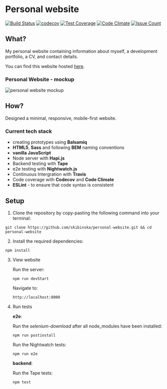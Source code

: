# Personal website
[![Build Status](https://travis-ci.org/skibinska/personal-website.svg?branch=master)](https://travis-ci.org/skibinska/personal-website)
[![codecov](https://codecov.io/gh/skibinska/personal-website/branch/master/graph/badge.svg)](https://codecov.io/gh/skibinska/personal-website)
[![Test Coverage](https://codeclimate.com/github/skibinska/personal-website/badges/coverage.svg)](https://codeclimate.com/github/skibinska/personal-website/coverage)
[![Code Climate](https://codeclimate.com/github/skibinska/personal-website/badges/gpa.svg)](https://codeclimate.com/github/skibinska/personal-website)
[![Issue Count](https://codeclimate.com/github/skibinska/personal-website/badges/issue_count.svg)](https://codeclimate.com/github/skibinska/personal-website)

## What?

 My personal website containing information about myself, a development portfolio, a CV, and contact details.  
 
 You can find this website hosted [here](http://ewelina.skibinska.co.uk/).

### Personal Website - mockup

 ![personal website mockup](https://cloud.githubusercontent.com/assets/10700103/23280866/ca8f2a2c-fa12-11e6-957c-7ac888277008.png)

## How?

Designed a minimal, responsive, mobile-first website.

### Current tech stack

- creating prototypes using **Balsamiq**
- **HTML5**, **Sass** and following **BEM** naming conventions
- **vanilla JavaScript**
- Node server with **Hapi.js**
- Backend testing with **Tape**
- e2e testing with **Nightwatch.js**
- Continuous Intergration with **Travis**
- Code coverage with **Codecov** and **Code Climate**
- **ESLint** - to ensure that code syntax is consistent

## Setup

1. Clone the repository by copy-pasting the following command into your terminal:

 ```
 git clone https://github.com/skibinska/personal-website.git && cd personal-website
 ```  
2. Install the required dependencies:

 ```
 npm install
 ```   
3. View website

   Run the server:
   ```
   npm run devStart
   ```
   Navigate to:
   ```
   http://localhost:8000
   ```  
4. Run tests

   **e2e**:  

   Run the *selenium-download* after all node_modules have been installed:  
   ```
   npm run postinstall
   ```  
   Run the Nightwatch tests:
    ```
   npm run e2e
   ```

   **backend**:  

   Run the Tape tests:
   ```
   npm test
   ```
